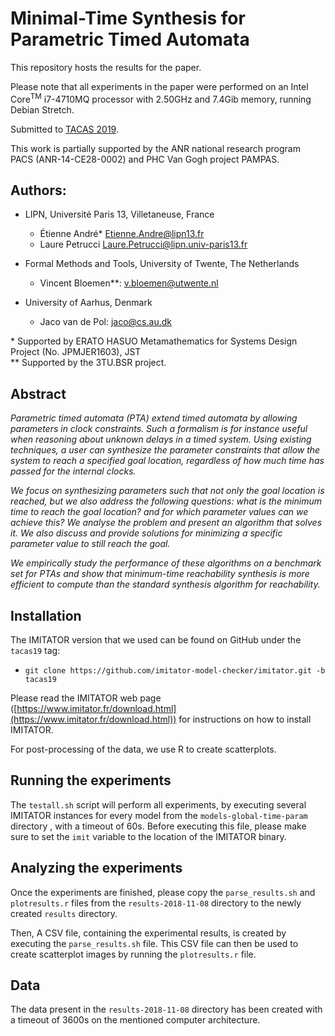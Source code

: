 # Minimal-Time Synthesis for Parametric Timed Automata

This repository hosts the results for the paper.

Please note that all experiments in the paper were performed on an
Intel Core<sup>TM</sup> i7-4710MQ processor with 2.50GHz and 7.4Gib memory,
running Debian Stretch.

Submitted to [TACAS 2019].

This work is partially supported by the ANR national research program PACS
(ANR-14-CE28-0002) and PHC Van Gogh project PAMPAS.

Authors:
---

* LIPN, Université Paris 13, Villetaneuse, France
    - Étienne André*
      [<Etienne.Andre@lipn13.fr>](mailto:Etienne.Andre@lipn13.fr)
    - Laure Petrucci
      [<Laure.Petrucci@lipn.univ-paris13.fr>](mailto:Laure.Petrucci@lipn.univ-paris13.fr)

* Formal Methods and Tools, University of Twente, The Netherlands
    - Vincent Bloemen**:
      [<v.bloemen@utwente.nl>](mailto:v.bloemen@utwente.nl)

* University of Aarhus, Denmark
    - Jaco van de Pol:
      [<jaco@cs.au.dk>](mailto:jaco@cs.au.dk)

\* Supported by ERATO HASUO Metamathematics for Systems Design Project (No. JPMJER1603), JST  
\** Supported by the 3TU.BSR project.  

Abstract
---
*Parametric timed automata (PTA) extend timed automata by allowing parameters
in clock constraints. Such a formalism is for instance useful when reasoning
about unknown delays in a timed system. Using existing techniques, a user can
synthesize the parameter constraints that allow the system to reach a
specified goal location, regardless of how much time has passed for the
internal clocks.*

*We focus on synthesizing parameters such that not only the goal location is
reached, but we also address the following questions: what is the minimum
time to reach the goal location? and for which parameter values can we achieve
this? We analyse the problem and present an algorithm that solves it. We also
discuss and provide solutions for minimizing a specific parameter value to
still reach the goal.*

*We empirically study the performance of these algorithms on a benchmark set
for PTAs and show that minimum-time reachability synthesis is more efficient to compute
than the standard synthesis algorithm for reachability.*


Installation
---

The IMITATOR version that we used can be found on GitHub under the `tacas19`
tag:
* `git clone https://github.com/imitator-model-checker/imitator.git -b tacas19`

Please read the IMITATOR web page ([https://www.imitator.fr/download.html](https://www.imitator.fr/download.html)) for instructions on how to install IMITATOR.

For post-processing of the data, we use R to create scatterplots.

Running the experiments
---

The `testall.sh` script will perform all experiments, by executing several
IMITATOR instances for every model from the `models-global-time-param`
directory , with a timeout of 60s.  Before executing this file, please make
sure to set the `imit` variable to the location of the IMITATOR binary.

Analyzing the experiments
---

Once the experiments are finished, please copy the `parse_results.sh` and
`plotresults.r` files from the `results-2018-11-08` directory to the newly
created `results` directory.

Then, A CSV file, containing the experimental results, is created by executing
the `parse_results.sh` file. This CSV file can then be used to create
scatterplot images by running the `plotresults.r` file.


Data
---

The data present in the `results-2018-11-08` directory has been created with a
timeout of 3600s on the mentioned computer architecture.


[TACAS 2019]: https://conf.researchr.org/track/etaps-2019/tacas-2019-papers









